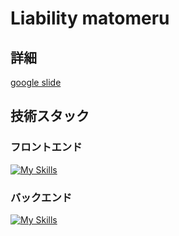 # Liability matomeru
## 詳細
[google slide](https://docs.google.com/presentation/d/10CHFXMBS9ifVjTU3LFIQpLubzU1fmgrP7_CW7KLpWaw/edit#slide=id.p)

## 技術スタック
### フロントエンド
[![My Skills](https://skillicons.dev/icons?i=nextjs,typescript,tailwind&theme=light)](https://skillicons.dev)

### バックエンド
[![My Skills](https://skillicons.dev/icons?i=supabase&theme=light)](https://skillicons.dev)
